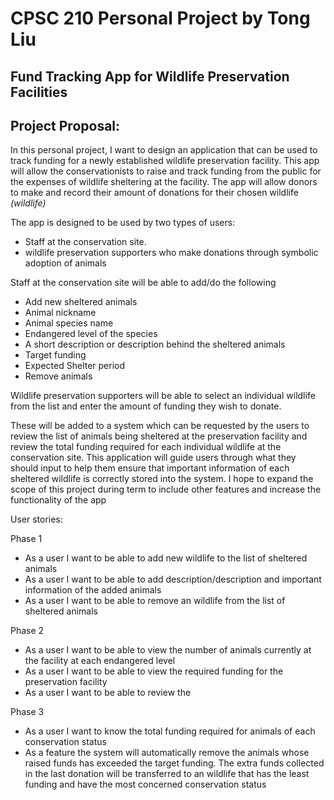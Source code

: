 # CPSC 210 Personal Project by Tong Liu
## Fund Tracking App for Wildlife Preservation Facilities
## Project Proposal:

In this personal project, I want to design an application that can be used to track funding for a newly established wildlife preservation facility. This app will allow the conservationists to raise and track funding from the public for the expenses of wildlife sheltering at the facility. The app will allow donors to make and record their amount of donations for their chosen wildlife *(wildlife)*


The app is designed to be used by two types of users:
- Staff at the conservation site.  
- wildlife preservation supporters who make donations through symbolic adoption of animals




Staff at the conservation site will be able to add/do the following
- Add new sheltered animals
- Animal nickname
- Animal species name
- Endangered level of the species
- A short description or description behind the sheltered animals
- Target funding
- Expected Shelter period
- Remove animals


Wildlife preservation supporters will be able to select an individual wildlife from the list and enter the amount of funding they wish to donate.

These will be added to a system which can be requested by the users to review the list of animals being sheltered at the preservation facility and review the total funding required for each individual wildlife at the conservation site. This application will guide users through what they should input to help them ensure that important information of each sheltered wildlife is correctly stored into the system. I hope to expand the scope of this project during term to include other features and increase the functionality of the app

User stories:

Phase 1


- As a user I want to be able to add new wildlife to the list of sheltered animals
- As a user I want to be able to add description/description and important information of the added animals
- As a user I want to be able to remove an wildlife from the list of sheltered animals

Phase 2
- As a user I want to be able to view the number of animals currently at the facility at each endangered level  
- As a user I want to be able to view the required funding for the preservation facility
- As a user I want to be able to review the 

Phase 3

- As a user I want to know the total funding required for animals of each conservation status
- As a feature the system will automatically remove the animals whose raised funds has exceeded the target funding. The extra funds collected in the last donation will be transferred to an wildlife that has the least funding and have the most concerned conservation status



